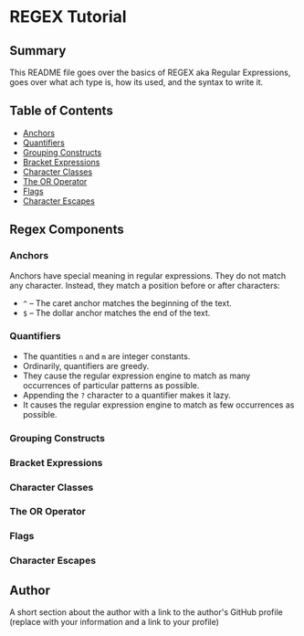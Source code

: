 # REGEX Tutorial

## Summary

This README file goes over the basics of REGEX aka Regular Expressions, goes over what ach type is, how its used, and the syntax to write it.

## Table of Contents

- [Anchors](#anchors)
- [Quantifiers](#quantifiers)
- [Grouping Constructs](#grouping-constructs)
- [Bracket Expressions](#bracket-expressions)
- [Character Classes](#character-classes)
- [The OR Operator](#the-or-operator)
- [Flags](#flags)
- [Character Escapes](#character-escapes)

## Regex Components

### Anchors

Anchors have special meaning in regular expressions. They do not match any character. Instead, they match a position before or after characters:

- `^` – The caret anchor matches the beginning of the text.
- `$` – The dollar anchor matches the end of the text.

### Quantifiers

- The quantities `n` and `m` are integer constants.
- Ordinarily, quantifiers are greedy.
- They cause the regular expression engine to match as many occurrences of particular patterns as possible.
- Appending the `?` character to a quantifier makes it lazy.
- It causes the regular expression engine to match as few occurrences as possible.

### Grouping Constructs

### Bracket Expressions

### Character Classes

### The OR Operator

### Flags

### Character Escapes

## Author

A short section about the author with a link to the author's GitHub profile (replace with your information and a link to your profile)
